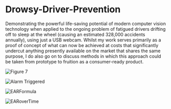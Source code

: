 # Drowsy-Driver-Prevention
Demonstrating the powerful life-saving potential of modern computer vision technology when applied to the ongoing problem of fatigued drivers drifting off to sleep at the wheel (causing an estimated 328,000 accidents annually), using just a USB webcam. Whilst my work serves primarily as a proof of concept of what can now be achieved at costs that significantly undercut anything presently available on the market that shares the same purpose, I do also go on to discuss methods in which this approach could be taken from prototype to fruition as a consumer-ready product. 

![Figure 7](https://user-images.githubusercontent.com/52629191/103778959-f2f62c00-502a-11eb-896a-ed06d7cabf8b.png)


![Alarm Triggered](https://user-images.githubusercontent.com/52629191/103779163-44062000-502b-11eb-9714-febb4e60d554.png)


![EARFormula](https://user-images.githubusercontent.com/52629191/103779462-b971f080-502b-11eb-8998-4199325f7890.png)

![EARoverTime](https://user-images.githubusercontent.com/52629191/103779473-bb3bb400-502b-11eb-9ed9-8830d85868be.png)
